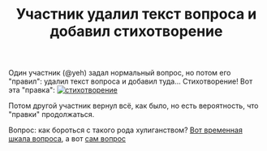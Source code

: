﻿---
title: "Участник удалил текст вопроса и добавил стихотворение"
se.owner.user_id: 532877
se.owner.display_name: "Зонтик"
se.owner.link: "https://ru.meta.stackoverflow.com/users/532877/%d0%97%d0%be%d0%bd%d1%82%d0%b8%d0%ba"
se.link: "https://ru.meta.stackoverflow.com/questions/12362/%d0%a3%d1%87%d0%b0%d1%81%d1%82%d0%bd%d0%b8%d0%ba-%d1%83%d0%b4%d0%b0%d0%bb%d0%b8%d0%bb-%d1%82%d0%b5%d0%ba%d1%81%d1%82-%d0%b2%d0%be%d0%bf%d1%80%d0%be%d1%81%d0%b0-%d0%b8-%d0%b4%d0%be%d0%b1%d0%b0%d0%b2%d0%b8%d0%bb-%d1%81%d1%82%d0%b8%d1%85%d0%be%d1%82%d0%b2%d0%be%d1%80%d0%b5%d0%bd%d0%b8%d0%b5"
se.question_id: 12362
se.post_type: question
---
<p>Один участник (@yeh) задал нормальный вопрос, но потом его &quot;правил&quot;: удалил текст вопроса и добавил туда... Стихотворение! Вот эта &quot;правка&quot;:
<a href="https://i.stack.imgur.com/IgEQ3.png" rel="nofollow noreferrer"><img src="https://i.stack.imgur.com/IgEQ3.png" alt="стихотворение" /></a></p>
<p>Потом другой участник вернул всё, как было, но есть вероятность, что &quot;правки&quot; продолжаться.</p>
<p>Вопрос: как бороться с такого рода хулиганством? <a href="https://ru.stackoverflow.com/posts/1495191/timeline">Вот временная шкала вопроса</a>, а вот
<a href="https://ru.stackoverflow.com/questions/1495191/hhhhhhhhhhhhhhh">сам вопрос</a></p>
